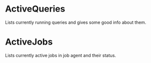 # ActiveQueries

Lists currently running queries and gives some good info about them.

# ActiveJobs

Lists currently active jobs in job agent and their status.